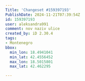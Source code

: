 ```yaml
---
Title: 'Changeset #159397193'
PublishDate: 2024-11-21T07:39:54Z
id: 159397193
user: aleksandra991
comment: nov naziv ulice
created_by: iD 2.30.4
tags:
- Montenegro
bbox:
  min_lon: 18.4941041
  min_lat: 42.4556452
  max_lon: 18.5015801
  max_lat: 42.462295

---
```

